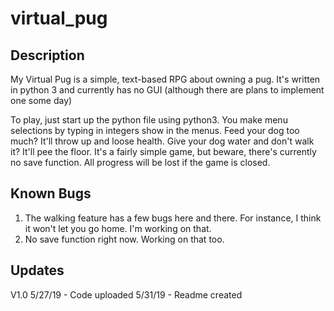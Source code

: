 # virtual_pug


##  Description ##
My Virtual Pug is a simple, text-based RPG about owning a pug.
It's written in python 3 and currently has no GUI (although there are plans to implement one some day)

To play, just start up the python file using python3. You make menu selections by typing in integers show in the menus.
Feed your dog too much? It'll throw up and loose health. Give your dog water and don't walk it? It'll pee the floor.
It's a fairly simple game, but beware, there's currently no save function. All progress will be lost if the game is closed.

## Known Bugs ##
1. The walking feature has a few bugs here and there. For instance, I think it won't let you go home. I'm working on that.
2. No save function right now. Working on that too.

## Updates ##
V1.0
  5/27/19 - Code uploaded
  5/31/19 - Readme created
